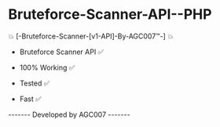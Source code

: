 # Bruteforce-Scanner-API--PHP
💥 [-Bruteforce-Scanner-[v1-API]-By-AGC007™-] 💥

- Bruteforce Scanner API ✅

- 100% Working ✅

- Tested ✅

- Fast ✅

------- Developed by AGC007 -------
